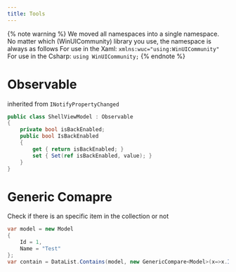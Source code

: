 ```yaml
---
title: Tools
---
```


{% note warning %}
We moved all namespaces into a single namespace. No matter which (WinUICommunity) library you use, the namespace is always as follows
For use in the Xaml:
`xmlns:wuc="using:WinUICommunity"`
For use in the Csharp:
`using WinUICommunity;`
{% endnote %}

# Observable
inherited from `INotifyPropertyChanged`

```cs
public class ShellViewModel : Observable
{
    private bool isBackEnabled;
    public bool IsBackEnabled
    {
        get { return isBackEnabled; }
        set { Set(ref isBackEnabled, value); }
    }
}
```

# Generic Comapre
Check if there is an specific item in the collection or not

```cs
var model = new Model
{
    Id = 1,
    Name = "Test"
};
var contain = DataList.Contains(model, new GenericCompare<Model>(x=>x.Id)); 
```